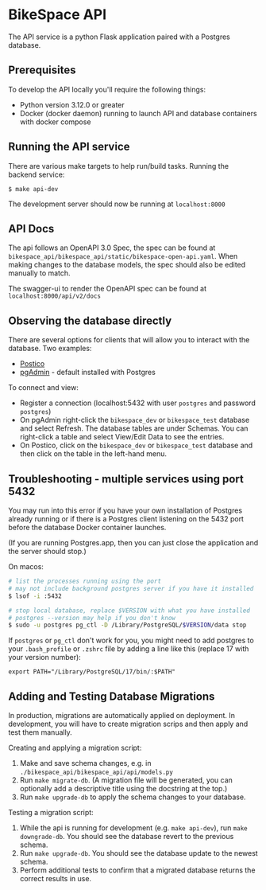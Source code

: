 # BikeSpace API
The API service is a python Flask application paired with a Postgres database.

## Prerequisites

To develop the API locally you'll require the following things:
 - Python version 3.12.0 or greater
 - Docker (docker daemon) running to launch API and database containers with docker compose

## Running the API service

There are various make targets to help run/build tasks.
Running the backend service:
```shell 
$ make api-dev
```
The development server should now be running at `localhost:8000`

## API Docs

The api follows an OpenAPI 3.0 Spec, the spec can be found at `bikespace_api/bikespace_api/static/bikespace-open-api.yaml`. When making changes to the database models, the spec should also be edited manually to match.

The swagger-ui to render the OpenAPI spec can be found at `localhost:8000/api/v2/docs`

## Observing the database directly

There are several options for clients that will allow you to interact with the database. Two examples:

- [Postico](https://eggerapps.at/postico2/)
- [pgAdmin](https://www.pgadmin.org/) - default installed with Postgres

To connect and view:

- Register a connection (localhost:5432 with user `postgres` and password `postgres`)
- On pgAdmin right-click the `bikespace_dev` or `bikespace_test` database and select Refresh. The database tables are under Schemas. You can right-click a table and select View/Edit Data to see the entries.
- On Postico, click on the `bikespace_dev` or `bikespace_test` database and then click on the table in the left-hand menu.


## Troubleshooting - multiple services using port 5432

You may run into this error if you have your own installation of Postgres already running or if there is a Postgres client listening on the 5432 port before the database Docker container launches.

(If you are running Postgres.app, then you can just close the application and the server should stop.)

On macos:

```bash
# list the processes running using the port
# may not include background postgres server if you have it installed
$ lsof -i :5432 

# stop local database, replace $VERSION with what you have installed
# postgres --version may help if you don't know
$ sudo -u postgres pg_ctl -D /Library/PostgreSQL/$VERSION/data stop
```

If `postgres` or `pg_ctl` don't work for you, you might need to add postgres to your `.bash_profile` or `.zshrc` file by adding a line like this (replace 17 with your version number):

```
export PATH="/Library/PostgreSQL/17/bin/:$PATH"
```

## Adding and Testing Database Migrations

In production, migrations are automatically applied on deployment. In development, you will have to create migration scrips and then apply and test them manually.

Creating and applying a migration script:

1. Make and save schema changes, e.g. in `./bikespace_api/bikespace_api/api/models.py`
2. Run `make migrate-db`. (A migration file will be generated, you can optionally add a descriptive title using the docstring at the top.)
3. Run `make upgrade-db` to apply the schema changes to your database.

Testing a migration script:

1. While the api is running for development (e.g. `make api-dev`), run `make downgrade-db`. You should see the database revert to the previous schema.
2. Run `make upgrade-db`. You should see the database update to the newest schema.
3. Perform additional tests to confirm that a migrated database returns the correct results in use.
